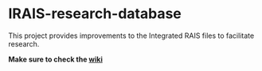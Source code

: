 # IRAIS-research-database

This project provides improvements to the Integrated RAIS files to facilitate research.

**Make sure to check the [wiki](./wiki)**
